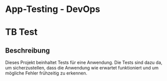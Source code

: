 # App-Testing - DevOps
# TB Test
## Beschreibung
Dieses Projekt beinhaltet Tests für eine Anwendung. Die Tests sind dazu da, um sicherzustellen, dass die Anwendung wie erwartet funktioniert und um mögliche Fehler frühzeitig zu erkennen.
